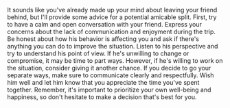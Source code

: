 It sounds like you've already made up your mind about leaving your friend behind, but I'll provide some advice for a potential amicable split. First, try to have a calm and open conversation with your friend. Express your concerns about the lack of communication and enjoyment during the trip. Be honest about how his behavior is affecting you and ask if there's anything you can do to improve the situation. Listen to his perspective and try to understand his point of view. If he's unwilling to change or compromise, it may be time to part ways. However, if he's willing to work on the situation, consider giving it another chance. If you decide to go your separate ways, make sure to communicate clearly and respectfully. Wish him well and let him know that you appreciate the time you've spent together. Remember, it's important to prioritize your own well-being and happiness, so don't hesitate to make a decision that's best for you.